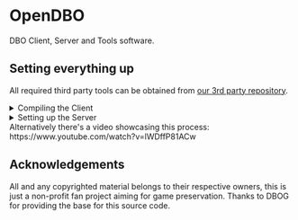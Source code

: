 # OpenDBO
DBO Client, Server and Tools software.

## Setting everything up
All required third party tools can be obtained from [our 3rd party repository](https://github.com/OpenDBO/OpenDBO-3rdParty/releases).
<details>
 <summary>Compiling the Client</summary>

1. **Download / Install the necessary files:**
    - DirectX9.
        - In case of encountering error S1023, execute the following commands as administrator:
            ```
            MsiExec.exe /passive /X{F0C3E5D1-1ADE-321E-8167-68EF0DE699A5}
            MsiExec.exe /passive /X{1D8E6291-B0D5-35EC-8441-6616F567A0F7}
            ```
    - 3rd party tools.
    - Client files: Download them from the [Assets repository](https://github.com/OpenDBO/OpenDBO-Assets). First get the Base Client from the Releases section and then replace all needed files with the updated ones on the repo itself.
    - Download v142 build tools (C++ MFC) via Visual Studio Installer.

2. **Navigate to the following path:** `source\repos\OpenDBO-Core` and create a folder named `3rdParty`. Move the Xtreme Toolkit folder there.

3. **Move the GFx SDK 3.3 folder into:** `source\repos\OpenDBO-Core\DBOClient\Lib\NtlFlasher`

4. **Access the GFx SDK 3.3 folder you just moved:**
    - Navigate to `source\repos\OpenDBO-Core\DBOClient\Lib\NtlFlasher\GFx SDK 3.3\3rdParty\jpeg-6b\gfx_projects\Win32`
    - Rename the folder named "Msvc80" to "Msvc142."

5. **Enter the Msvc142 folder and open the project:** "libjpeg.sln"

6. **Ensure the solution configuration in VS 2019 is set to:** "Release and Win32." If not, adjust it.

7. **Configure the libjpeg project settings:**
    - Right-click on libjpeg, go to Properties, and under Windows SDK Version, set it to the latest (10.0).
    - Change the Platform Toolset to (v142).
    - Right-click on libjpeg -> Build.

8. **Navigate to folder:** `source\repos\OpenDBO-Core\DboClient\DragonBall` and extract the client's contents.
    - The downloaded RAR file should contain a folder named DragonBall; copy and paste its contents into the specified path.
    - This RAR file is from the "Client" link provided above.

9. **Go to folder:** `source\repos\OpenDBO-Core\DboClient` and open "DboClient.sln"

10. **In Solution Explorer, go to DBO\Client.vcxproj and repeat step 7.**

11. **In Solution Explorer, navigate to Tools\2DParticleEditor, right-click, and unload it.**

12. **Right-click on Client.vcxproj -> Build**
    - You should encounter only one error after compiling: 'libjpeg.lob'

13. **Right-click on Client.vcxproj then go to properties:**
    - Navigate to Linker -> General -> Additional Library Directories.
    - Update the paths to match your system: 
        - `$(SolutionDir)Lib\NtlFlasher\GFx SDK 3.3\Lib\$(PlatformName)\Msvc80\Release`
        - `$(SolutionDir)Lib\NTlFlasher\GFx SDK 3.3\3rdParty\jpeg-6b\lib\$(PlatformName)\Msvc142\Release`

14. **Right-click on Client.vcxproj -> Rebuild**

15. **The Client should have compiled successfully.**

</details>

<details>
 <summary>Setting up the Server</summary>

1. **Requirements:**
    - Windows 10
    - 8 GB of RAM

2. **Download and install Visual Studio 2019:**
    - [Visual Studio 2019](https://my.visualstudio.com/Downloads?q=visual%20studio%202019)
    - Select the "Community - Free Download" option to obtain the installer app.
    - Open the installer app and follow these steps:
        - Navigate to the "Workloads" section and install both "Desktop development with C++" and "Game development with C++."
        - In the "Individual components" section, install "C++ Clang-cl for v142 build tools (x64/x86)."
    - Click "Install while downloading" and wait for the process to complete.

3. **Download and extract the OpenDBO-Core Repository:**
    - [OpenDBO-Core Repository](https://github.com/OpenDBO/OpenDBO-Core). Click "Code" -> Download ZIP.
    - Extract the ZIP file to the main folder named "OpenDBO-Core."

4. **Download and install/extract additional programs: it's recommended to set up the Client repository now. Otherwise perform steps 1 and 2 from the Client guide (if you already did it you can skip this step)**

5. **Compile the private server using Visual Studio 2019:**
    - Navigate to the "OpenDBO-Core" main folder, then to the "Dboserver" subfolder.
    - Double-click "Dboserver.sln" to open it in Visual Studio 2019.
    - Ensure "Release" and "x64" are selected from the top bar.
    - In the "Solution Explorer," under "Server," right-click each server (AuthServer, CharServer, etc.) and click "Build" one by one.
    - Wait for the server executable files to finish compiling.

6. **Download and install XAMPP (you can also install the latest version of MariaDB directly, if so, you can skip this step and some steps of 7.):**
    - Deactivate User Account Control (UAC) by searching for "msconfig" in Windows, accessing the "tools" tab, and selecting "Disable UAC."
    - Download and install XAMPP from [XAMPP](https://www.apachefriends.org/index.html)
    - Navigate to "C:/xampp/apache/conf/httpd.conf" in Explorer.
    - Open "httpd.conf" in Notepad, change the port to "Listen 8080," and change "ServerName localhost:" to "ServerName localhost:8080."
    - In the XAMPP Control Panel, start "Apache" and "MySQL."
    - Ensure your antivirus accepts XAMPP.

7. **Open your browser and type: "localhost:8080/phpmyadmin/"**
    - Click "New" in the left column.
    - Add a database named "dbo_acc" and click "make."
    - Click "import" at the top, choose file, and select "dbo_acc.sql" from "OpenDBO-Core/DboServer/Database."
    - Click "Start" at the bottom.
    - Repeat this for "dbo_char" and "dbo_log."
    - Within "dbo_acc," find "accounts," click "insert," and fill in a username and password.
    - Generate an MD5 Hash for the password using [MD5 Hash Generator](https://www.md5hashgenerator.com), paste it next to "Password_hash," and click "Start" at the bottom.
    - If you want GM permissions make sure to set `admin` and `isgm` to `10` in the `accounts` table and `gamemaster` to `10` in the `characters` tabel from the `dbo_char` database.

8. **Change the server .ini files:**
    - Navigate to "OpenDBO-Core/DboServer/ExecutionEnv/Config."
    - Open "AuthServer.ini," "CharServer.ini," etc., with Notepad.
    - Ensure all IP addresses are "127.0.0.1" and change the password to "test."

9. **Run the server executables:**
    - Go to "OpenDBO-Core/DboServer/ExecutionEnv."
    - Run `start_master_server.bat`
    - Run `start_query_server.bat` and wait until its done (if you get missing `MSVCP120.dll` error you can fix it by installing Microsoft Visual C++ Redistributable 2013).
    - Run `start_char_server_0.bat`
    - Run `start_auth_server.bat`
    - Run `start_channel_0.bat` and wait until it's finished (can take a lot of time, might need to press ENTER). Then close it.
    - Run `start_chat_server.bat` and wait until its done.
    - Run `start_channel_0.bat` again, `start_channel_1.bat` (if you need 2 channels) and `start_channel_9.bat`

10. **Download and extract the DBO Client Files:**
    - Development Client/Server Access
    - In the main folder, locate "ConfigOptions.xml," change the IP to "127.0.0.1" on each line, and save.
    - Run the client, enter your username and password, and you’re ready to go.

</details>
Alternatively there's a video showcasing this process: https://www.youtube.com/watch?v=lWDffP81ACw

## Acknowledgements
All and any copyrighted material belongs to their respective owners, this is just a non-profit fan project aiming for game preservation. Thanks to DBOG for providing the base for this source code.
